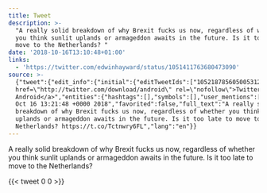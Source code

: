 ```yaml
---
title: Tweet
description: >-
  "A really solid breakdown of why Brexit fucks us now, regardless of whether
  you think sunlit uplands or armageddon awaits in the future. Is it too late to
  move to the Netherlands? "
date: '2018-10-16T13:10:48+01:00'
links:
  - 'https://twitter.com/edwinhayward/status/1051411763680473090'
source: >-
  {"tweet":{"edit_info":{"initial":{"editTweetIds":["1052187856050053120"],"editableUntil":"2018-10-16T14:21:48.244Z","editsRemaining":"5","isEditEligible":true}},"retweeted":false,"source":"<a
  href=\"http://twitter.com/download/android\" rel=\"nofollow\">Twitter for
  Android</a>","entities":{"hashtags":[],"symbols":[],"user_mentions":[],"urls":[{"url":"https://t.co/Tctnwry6FL","expanded_url":"https://twitter.com/edwinhayward/status/1051411763680473090","display_url":"twitter.com/edwinhayward/s…","indices":["179","202"]}]},"display_text_range":["0","202"],"favorite_count":"0","id_str":"1052187856050053120","truncated":false,"retweet_count":"0","id":"1052187856050053120","possibly_sensitive":false,"created_at":"Tue
  Oct 16 13:21:48 +0000 2018","favorited":false,"full_text":"A really solid
  breakdown of why Brexit fucks us now, regardless of whether you think sunlit
  uplands or armageddon awaits in the future. Is it too late to move to the
  Netherlands? https://t.co/Tctnwry6FL","lang":"en"}}
---
```

A really solid breakdown of why Brexit fucks us now, regardless of whether you think sunlit uplands or armageddon awaits in the future. Is it too late to move to the Netherlands? 
    
{{< tweet 0 0 >}}
    
